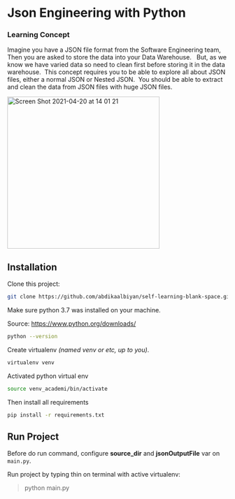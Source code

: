 # Json Engineering with Python

### Learning Concept
Imagine you have a JSON file format from the Software Engineering team, Then you are asked to store the data into your Data Warehouse. &nbsp;
But, as we know we have varied data so need to clean first before storing it in the data warehouse.&nbsp;
This concept requires you to be able to explore all about JSON files, either a normal JSON or Nested JSON.&nbsp;
You should be able to extract and clean the data from JSON files with huge JSON files.

<img width="348" alt="Screen Shot 2021-04-20 at 14 01 21" src="https://user-images.githubusercontent.com/22974798/115352001-0ba4df00-a1e1-11eb-9446-56c9568676c1.png">



## Installation

Clone this project:

```bash
git clone https://github.com/abdikaalbiyan/self-learning-blank-space.git
```
Make sure python 3.7 was installed on your machine.

Source: https://www.python.org/downloads/

```bash
python --version
```

Create virtualenv *(named venv or etc, up to you)*.
```bash
virtualenv venv
```

Activated python virtual env
```bash
source venv_academi/bin/activate
```

Then install all requirements
```bash
pip install -r requirements.txt
```


## Run Project

Before do run command, configure **source_dir** and **jsonOutputFile** var on ```main.py```.

Run project by typing thin on terminal with active virtualenv:

>python main.py
